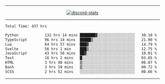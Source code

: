 <a href="https://www.github.com/ripavoid" target="_blank" rel="noreferrer">

-------

<div align='center'>
    <a href='https://discordapp.com/users/825178146797518881'>
        <img align='center' alt='discord-stats' src='https://api.discord-status.me/825178146797518881?nitro&boost=4&gradient=%231e0b1a%2C%23000000%2C%23000000%2C%23160316'></img>
    </a>
</div>

-------

<!--START_SECTION:waka-->

```txt
Total Time: 437 hrs

Python            132 hrs 14 mins ███████▓░░░░░░░░░░░░░░░░░   30.10 %
TypeScript        96 hrs 14 mins  █████▒░░░░░░░░░░░░░░░░░░░   21.90 %
Lua               64 hrs 57 mins  ███▓░░░░░░░░░░░░░░░░░░░░░   14.79 %
Svelte            56 hrs 1 min    ███▒░░░░░░░░░░░░░░░░░░░░░   12.75 %
JavaScript        43 hrs 58 mins  ██▓░░░░░░░░░░░░░░░░░░░░░░   10.01 %
Text              16 hrs 2 mins   █░░░░░░░░░░░░░░░░░░░░░░░░   03.65 %
HTML              3 hrs 48 mins   ▒░░░░░░░░░░░░░░░░░░░░░░░░   00.87 %
Bash              3 hrs 10 mins   ▒░░░░░░░░░░░░░░░░░░░░░░░░   00.72 %
SCSS              2 hrs 52 mins   ░░░░░░░░░░░░░░░░░░░░░░░░░   00.66 %
```

<!--END_SECTION:waka-->

-------

